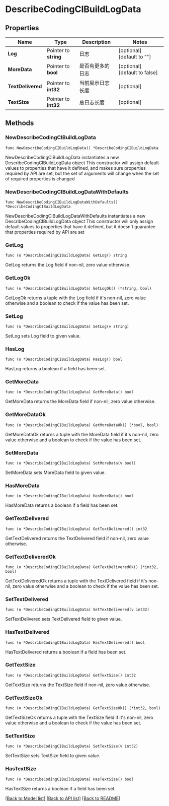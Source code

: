 # DescribeCodingCIBuildLogData

## Properties

Name | Type | Description | Notes
------------ | ------------- | ------------- | -------------
**Log** | Pointer to **string** | 日志 | [optional] [default to ""]
**MoreData** | Pointer to **bool** | 是否有更多的日志 | [optional] [default to false]
**TextDelivered** | Pointer to **int32** | 当前展示日志长度 | [optional] 
**TextSize** | Pointer to **int32** | 总日志长度 | [optional] 

## Methods

### NewDescribeCodingCIBuildLogData

`func NewDescribeCodingCIBuildLogData() *DescribeCodingCIBuildLogData`

NewDescribeCodingCIBuildLogData instantiates a new DescribeCodingCIBuildLogData object
This constructor will assign default values to properties that have it defined,
and makes sure properties required by API are set, but the set of arguments
will change when the set of required properties is changed

### NewDescribeCodingCIBuildLogDataWithDefaults

`func NewDescribeCodingCIBuildLogDataWithDefaults() *DescribeCodingCIBuildLogData`

NewDescribeCodingCIBuildLogDataWithDefaults instantiates a new DescribeCodingCIBuildLogData object
This constructor will only assign default values to properties that have it defined,
but it doesn't guarantee that properties required by API are set

### GetLog

`func (o *DescribeCodingCIBuildLogData) GetLog() string`

GetLog returns the Log field if non-nil, zero value otherwise.

### GetLogOk

`func (o *DescribeCodingCIBuildLogData) GetLogOk() (*string, bool)`

GetLogOk returns a tuple with the Log field if it's non-nil, zero value otherwise
and a boolean to check if the value has been set.

### SetLog

`func (o *DescribeCodingCIBuildLogData) SetLog(v string)`

SetLog sets Log field to given value.

### HasLog

`func (o *DescribeCodingCIBuildLogData) HasLog() bool`

HasLog returns a boolean if a field has been set.

### GetMoreData

`func (o *DescribeCodingCIBuildLogData) GetMoreData() bool`

GetMoreData returns the MoreData field if non-nil, zero value otherwise.

### GetMoreDataOk

`func (o *DescribeCodingCIBuildLogData) GetMoreDataOk() (*bool, bool)`

GetMoreDataOk returns a tuple with the MoreData field if it's non-nil, zero value otherwise
and a boolean to check if the value has been set.

### SetMoreData

`func (o *DescribeCodingCIBuildLogData) SetMoreData(v bool)`

SetMoreData sets MoreData field to given value.

### HasMoreData

`func (o *DescribeCodingCIBuildLogData) HasMoreData() bool`

HasMoreData returns a boolean if a field has been set.

### GetTextDelivered

`func (o *DescribeCodingCIBuildLogData) GetTextDelivered() int32`

GetTextDelivered returns the TextDelivered field if non-nil, zero value otherwise.

### GetTextDeliveredOk

`func (o *DescribeCodingCIBuildLogData) GetTextDeliveredOk() (*int32, bool)`

GetTextDeliveredOk returns a tuple with the TextDelivered field if it's non-nil, zero value otherwise
and a boolean to check if the value has been set.

### SetTextDelivered

`func (o *DescribeCodingCIBuildLogData) SetTextDelivered(v int32)`

SetTextDelivered sets TextDelivered field to given value.

### HasTextDelivered

`func (o *DescribeCodingCIBuildLogData) HasTextDelivered() bool`

HasTextDelivered returns a boolean if a field has been set.

### GetTextSize

`func (o *DescribeCodingCIBuildLogData) GetTextSize() int32`

GetTextSize returns the TextSize field if non-nil, zero value otherwise.

### GetTextSizeOk

`func (o *DescribeCodingCIBuildLogData) GetTextSizeOk() (*int32, bool)`

GetTextSizeOk returns a tuple with the TextSize field if it's non-nil, zero value otherwise
and a boolean to check if the value has been set.

### SetTextSize

`func (o *DescribeCodingCIBuildLogData) SetTextSize(v int32)`

SetTextSize sets TextSize field to given value.

### HasTextSize

`func (o *DescribeCodingCIBuildLogData) HasTextSize() bool`

HasTextSize returns a boolean if a field has been set.


[[Back to Model list]](../README.md#documentation-for-models) [[Back to API list]](../README.md#documentation-for-api-endpoints) [[Back to README]](../README.md)


